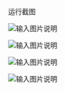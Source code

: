 

运行截图

![输入图片说明](https://gitee.com/uploads/images/2018/0302/172212_df391cbd_1200611.png "HTTP穷举工具.png")

![输入图片说明](https://gitee.com/uploads/images/2018/0302/172225_23cf147f_1200611.png "HTTP穷举工具1.png")

![输入图片说明](https://gitee.com/uploads/images/2018/0302/172239_f76f4dde_1200611.png "HTTP穷举工具2.png")

![输入图片说明](https://gitee.com/uploads/images/2018/0302/172246_d3446088_1200611.png "HTTP穷举工具3.png")